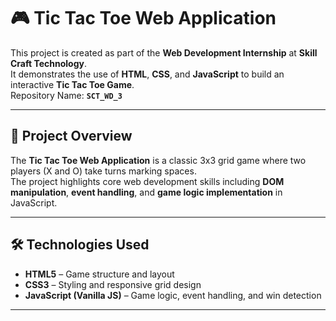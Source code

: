 # 🎮 Tic Tac Toe Web Application  

This project is created as part of the **Web Development Internship** at **Skill Craft Technology**.  
It demonstrates the use of **HTML**, **CSS**, and **JavaScript** to build an interactive **Tic Tac Toe Game**.  
Repository Name: **`SCT_WD_3`**

---

## 🧾 Project Overview  

The **Tic Tac Toe Web Application** is a classic 3x3 grid game where two players (X and O) take turns marking spaces.  
The project highlights core web development skills including **DOM manipulation**, **event handling**, and **game logic implementation** in JavaScript.  

---

## 🛠️ Technologies Used  

- **HTML5** – Game structure and layout  
- **CSS3** – Styling and responsive grid design  
- **JavaScript (Vanilla JS)** – Game logic, event handling, and win detection  

---



